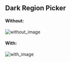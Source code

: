 ## Dark Region Picker

#### Without:

![without_image](https://i.imgur.com/U1QBXLC.png)

#### With:

![with_image](https://i.imgur.com/l3IUs9T.png)
